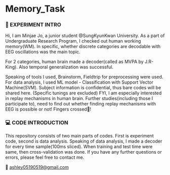 # Memory_Task
### 🧪 EXPERIMENT INTRO
Hi, I am Minjae Jo, a junior student @SungKyunKwan University. As a part of Undergraduate Research Program, I checked out human working memory(WM). In specific, whether discrete categories are decodable with EEG oscillations was the main topic. 



For 2 categories, human brain made a decoder(called as MVPA by J.R- King). Also temporal generalization was successful.


Speaking of tools I used, Brainstorm, Fieldtrip for preprocessing were used. For data analysis, I used ML model - Classification with Support Vector Machine(SVM).
Subject information is confidential, thus bare codes will be shared here. (Specific tunings are excluded)
FYI, I am especially interested in replay mechanisms in human brain. Further studies(including those I participate to), need to find out whether finding replay mechanisms with EEG is possible or not! Fingers crossed🤞! 


### 💻 CODE INTRODUCTION
This repository consists of two main parts of codes. First is experiment code, second is data analysis. Speaking of data analysis, I made a decoder for every time sample(100ms sliced). When training and test time were same, then cross-validation was done.
If you have any further questions or errors, please feel free to contact me. 



📩 ashley05190519@gmail.com
